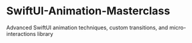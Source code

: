 # SwiftUI-Animation-Masterclass
Advanced SwiftUI animation techniques, custom transitions, and micro-interactions library
